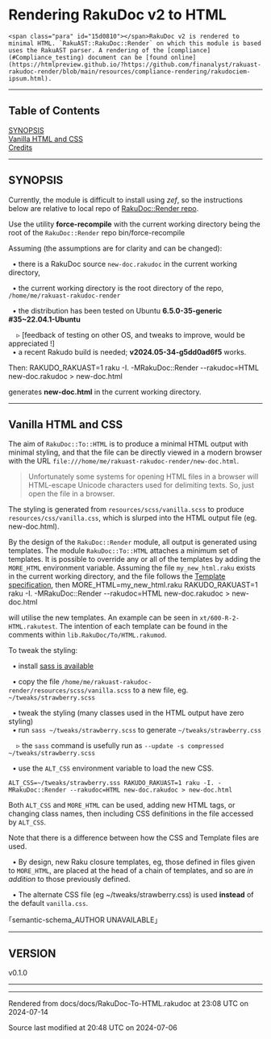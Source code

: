 
# Rendering RakuDoc v2 to HTML

	<span class="para" id="15d0810"></span>RakuDoc v2 is rendered to minimal HTML. `RakuAST::RakuDoc::Render` on which this module is based uses the RakuAST parser. A rendering of the [compliance](#Compliance_testing) document can be [found online](https://htmlpreview.github.io/?https://github.com/finanalyst/rakuast-rakudoc-render/blob/main/resources/compliance-rendering/rakudociem-ipsum.html). 



----

## Table of Contents
<a href="#SYNOPSIS">SYNOPSIS</a>   
<a href="#Vanilla_HTML_and_CSS">Vanilla HTML and CSS</a>   
<a href="#Credits">Credits</a>   


----  

## SYNOPSIS<div id="SYNOPSIS"> </div>


<span class="para" id="30eb8e2"></span>Currently, the module is difficult to install using *zef*, so the instructions below are relative to local repo of [RakuDoc::Render repo](https://github.com/finanalyst/rakuast-rakudoc-render.git). 

<span class="para" id="e47ab22"></span>Use the utility **force-recompile** with the current working directory being the root of the `RakuDoc::Render` repo bin/force-recompile 

<span class="para" id="915319d"></span>Assuming (the assumptions are for clarity and can be changed): 



&nbsp;&nbsp;• <span class="para" id="4991088"></span>there is a RakuDoc source `new-doc.rakudoc` in the current working directory, 

  
&nbsp;&nbsp;• <span class="para" id="0418014"></span>the current working directory is the root directory of the repo, `/home/me/rakuast-rakudoc-render` 

  
&nbsp;&nbsp;• <span class="para" id="e818663"></span>the distribution has been tested on Ubuntu **6.5.0-35-generic #35~22.04.1-Ubuntu** 

  
&nbsp;&nbsp;&nbsp;&nbsp;▹ [feedback of testing on other OS, and tweaks to improve, would be appreciated !]  
&nbsp;&nbsp;• <span class="para" id="2bfd9b9"></span>a recent Rakudo build is needed; **v2024.05-34-g5dd0ad6f5** works. 

  
<span class="para" id="54f7ea1"></span>Then: RAKUDO_RAKUAST=1 raku -I. -MRakuDoc::Render --rakudoc=HTML new-doc.rakudoc > new-doc.html 

<span class="para" id="7d4d562"></span>generates **new-doc.html** in the current working directory. 


----

## Vanilla HTML and CSS<div id="Vanilla_HTML_and_CSS"> </div>
<span class="para" id="679a6d0"></span>The aim of `RakuDoc::To::HTML` is to produce a minimal HTML output with minimal styling, and that the file can be directly viewed in a modern browser with the URL `file:///home/me/rakuast-rakudoc-render/new-doc.html`. 

> Unfortunately some systems for opening HTML files in a browser will HTML-escape Unicode characters used for delimiting texts. So, just open the file in a browser.

<span class="para" id="24461c8"></span>The styling is generated from `resources/scss/vanilla.scss` to produce `resources/css/vanilla.css`, which is slurped into the HTML output file (eg. new-doc.html). 

<span class="para" id="83cd7c7"></span>By the design of the `RakuDoc::Render` module, all output is generated using templates. The module `RakuDoc::To::HTML` attaches a minimum set of templates. It is possible to override any or all of the templates by adding the `MORE_HTML` environment variable. Assuming the file `my_new_html.raku` exists in the current working directory, and the file follows the [Template specification](Templates.md), then MORE_HTML=my_new_html.raku RAKUDO_RAKUAST=1 raku -I. -MRakuDoc::Render --rakudoc=HTML new-doc.rakudoc > new-doc.html 

<span class="para" id="1512028"></span>will utilise the new templates. An example can be seen in `xt/600-R-2-HTML.rakutest`. The intention of each template can be found in the comments within `lib.RakuDoc/To/HTML.rakumod`. 

<span class="para" id="4638f6f"></span>To tweak the styling: 



&nbsp;&nbsp;• <span class="para" id="90829df"></span>install [sass is available](https://sass-lang.com/guide/) 

  
&nbsp;&nbsp;• <span class="para" id="84ba3a3"></span>copy the file `/home/me/rakuast-rakudoc-render/resources/scss/vanilla.scss` to a new file, eg. `~/tweaks/strawberry.scss` 

  
&nbsp;&nbsp;• tweak the styling (many classes used in the HTML output have zero styling)  
&nbsp;&nbsp;• <span class="para" id="4458d47"></span>run `sass ~/tweaks/strawberry.scss` to generate `~/tweaks/strawberry.css` 

  
&nbsp;&nbsp;&nbsp;&nbsp;▹ <span class="para" id="58fb44d"></span>the `sass` command is usefully run as `--update -s compressed ~/tweaks/strawberry.scss` 

  
&nbsp;&nbsp;• <span class="para" id="a4d2021"></span>use the `ALT_CSS` environment variable to load the new CSS. 

  

```
ALT_CSS=~/tweaks/strawberry.sss RAKUDO_RAKUAST=1 raku -I. -MRakuDoc::Render --rakudoc=HTML new-doc.rakudoc > new-doc.html
```
<span class="para" id="1683933"></span>Both `ALT_CSS` and `MORE_HTML` can be used, adding new HTML tags, or changing class names, then including CSS definitions in the file accessed by `ALT_CSS`. 

<span class="para" id="818d78b"></span>Note that there is a difference between how the CSS and Template files are used. 



&nbsp;&nbsp;• <span class="para" id="0e27b56"></span>By design, new Raku closure templates, eg, those defined in files given to `MORE_HTML`, are placed at the head of a chain of templates, and so are *in addition* to those previously defined. 

  
&nbsp;&nbsp;• <span class="para" id="62fe5cd"></span>The alternate CSS file (eg ~/tweaks/strawberry.css) is used **instead** of the default `vanilla.css`. 

  
<div id="Credits"> </div>

｢semantic-schema_AUTHOR UNAVAILABLE｣

<div id="Placement"> </div>

----  

## VERSION<div id="VERSION"> </div>
v0.1.0







----

----

Rendered from docs/docs/RakuDoc-To-HTML.rakudoc at 23:08 UTC on 2024-07-14

Source last modified at 20:48 UTC on 2024-07-06


